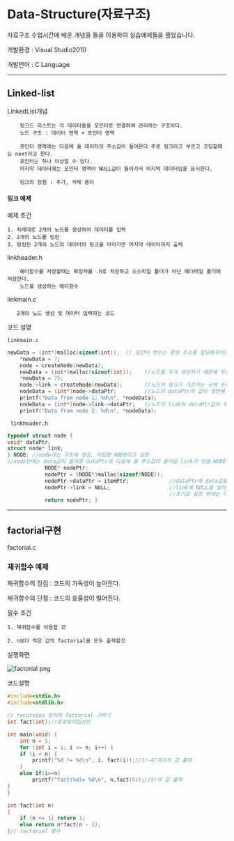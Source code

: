 # Data-Structure(자료구조)

자료구조 수업시간에 배운 개념을 들을 이용하여 실습예제들을 풀었습니다.

개발환경 : Visual Studio2010

개발언어 : C Language


----------------------------------------------------------------------------
## Linked-list


LinkedList개념

        링크드 리스트는 각 데이터들을 포인터로 연결하여 관리하는 구조이다.
        노드 구조 : 데이터 영역 + 포인터 영역

        포인터 영역에는 다음에 올 데이터의 주소값이 들어온다 주로 링크라고 부르고 코딩할때는 next라고 한다.
        포인터는 하나 이상일 수 있다.
        마지막 데이터에는 포인터 영역어 NULL값이 들어가서 마지막 데이터임을 표시한다.

        링크의 장점 : 추가, 삭제 용이


#### 링크 예제


예제 조건

    1. 차례대로 2개의 노드를 생성하여 데이터를 입력
    2. 2개의 노드를 링킹
    3. 링킹된 2개의 노드의 데이터의 링크를 따라가면 마지막 데이터까지 출력
    
linkheader.h

        해더함수를 저장할때는 확장자를 .h로 저장하고 소스파일 폴더가 아닌 헤더파일 폴더에 저장한다.
        노드를 생성하는 해더함수


linkmain.c
       
       2개의 노드 생성 및 데이터 입력하는 코드
      
코드 설명  

	linkmain.c
```c
newData = (int*)malloc(sizeof(int));  // 포인터 변수는 항상 주소를 할당해주어야함. malloc은 동적할당
	*newData = 7;
	node = createNode(newData);
	newData = (int*)malloc(sizeof(int));    //노드를 두개 생성하기 때문에 두번의 동적할당이 필요
	*newData = 75;
	node->link = createNode(newData);       //노드의 링크가 가르키는 곳에 두번째 노드를 만든다
	nodeData = (int*)node->dataPtr;         //노드의 dataPtr의 값이 첫번째 node의 data
	printf("Data from node 1: %d\n", *nodeData);
	nodeData = (int*)node->link->dataPtr;   //노드의 link의 dataPtr값이 두번째 node의 data
	printf("Data from node 2: %d\n", *nodeData);
```
        
        
     linkheader.h
```c
typedef struct node {
void* dataPtr;
struct node* link;
} NODE; //node라는 구조체 생성, 타입명 NODE라고 설정.
//node안에는 data값이 들어갈 dataPtr과 다음에 올 주소값이 들어갈 link가 있음.NODE* createNode(void* itemPtr) { 
            NODE* nodePtr;
            nodePtr = (NODE*)malloc(sizeof(NODE));
            nodePtr->dataPtr = itemPtr;             //dataPtr에 data값을 넣어줌
            nodePtr->link = NULL;                   //link에 NULL을 넣어줌
                                                    //초기값 설정 현재는 다음에 올 data가 없기 떄문에 NULL을 넣음
            return nodePtr; }
```



------------------------------------------------------------------------------------------    

## factorial구현

factorial.c

### 재귀함수 예제

재귀함수의 장점 : 코드의 가독성이 높아진다.

재귀함수의 단점 : 코드의 효율성이 떨어진다.


필수 조건

    1. 재귀함수를 이용할 것
    
    2. n보다 작은 값의 factorial을 모두 출력할것

실행화면

   ![factorial png](https://user-images.githubusercontent.com/44545584/48903235-44b8b800-ee9e-11e8-9437-4987ae9e3648.jpg)

코드설명

```c
#include<stdio.h>
#include<stdlib.h>

// recursion 방식의 factorial 구하기
int fact(int);//프로토타입선언

int main(void) {
	int n = 5;
	for (int i = 1; i <= n; i++) {
	if (i < n) {
		printf("%d != %d\n", i, fact(i));//1!~4!까지의 값 출력
	}
	else if(i==n)
		printf("fact(%d)= %d\n", n,fact(5));//5!의 값 출력
}
}

int fact(int n)
{
	if (n <= 1) return 1;
	else return n*fact(n - 1);
}// factorial 함수
```
